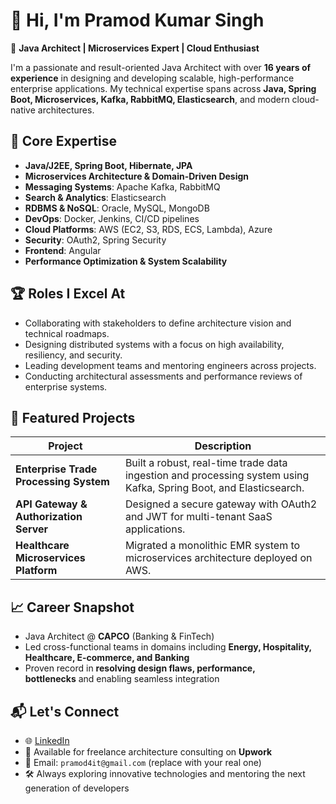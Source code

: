 # 👋 Hi, I'm Pramod Kumar Singh

🚀 **Java Architect | Microservices Expert | Cloud Enthusiast**

I'm a passionate and result-oriented Java Architect with over **16 years of experience** in designing and developing scalable, high-performance enterprise applications. My technical expertise spans across **Java, Spring Boot, Microservices, Kafka, RabbitMQ, Elasticsearch**, and modern cloud-native architectures.

## 🧠 Core Expertise

* **Java/J2EE, Spring Boot, Hibernate, JPA**
* **Microservices Architecture & Domain-Driven Design**
* **Messaging Systems**: Apache Kafka, RabbitMQ
* **Search & Analytics**: Elasticsearch
* **RDBMS & NoSQL**: Oracle, MySQL, MongoDB
* **DevOps**: Docker, Jenkins, CI/CD pipelines
* **Cloud Platforms**: AWS (EC2, S3, RDS, ECS, Lambda), Azure
* **Security**: OAuth2, Spring Security
* **Frontend**: Angular 
* **Performance Optimization & System Scalability**

## 🏆 Roles I Excel At

* Collaborating with stakeholders to define architecture vision and technical roadmaps.
* Designing distributed systems with a focus on high availability, resiliency, and security.
* Leading development teams and mentoring engineers across projects.
* Conducting architectural assessments and performance reviews of enterprise systems.

## 📘 Featured Projects

| Project                                | Description                                                                                                       |
| -------------------------------------- | ----------------------------------------------------------------------------------------------------------------- |
| **Enterprise Trade Processing System** | Built a robust, real-time trade data ingestion and processing system using Kafka, Spring Boot, and Elasticsearch. |
| **API Gateway & Authorization Server** | Designed a secure gateway with OAuth2 and JWT for multi-tenant SaaS applications.                                 |
| **Healthcare Microservices Platform**  | Migrated a monolithic EMR system to microservices architecture deployed on AWS.                                   |

## 📈 Career Snapshot

* Java Architect @ **CAPCO** (Banking & FinTech)
* Led cross-functional teams in domains including **Energy, Hospitality, Healthcare, E-commerce, and Banking**
* Proven record in **resolving design flaws, performance, bottlenecks** and enabling seamless integration

## 📬 Let's Connect

* 🌐 [LinkedIn](https://www.linkedin.com/in/pramod-kumar-singh-java-architect)
* 💼 Available for freelance architecture consulting on **Upwork**
* 📧 Email: `pramod4it@gmail.com` (replace with your real one)
* 🛠️ Always exploring innovative technologies and mentoring the next generation of developers
